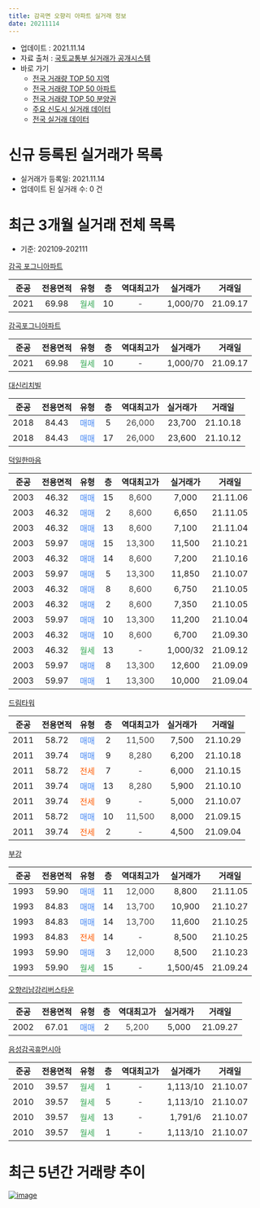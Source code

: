 ```yaml
---
title: 감곡면 오향리 아파트 실거래 정보
date: 20211114
---
```


* 업데이트 : 2021.11.14
* 자료 출처 : [국토교통부 실거래가 공개시스템](http://rt.molit.go.kr)
* 바로 가기
    * [전국 거래량 TOP 50 지역](https://apt-info.github.io/apt-trade-info/tr)
    * [전국 거래량 TOP 50 아파트](https://apt-info.github.io/apt-trade-info/ta)
    * [전국 거래량 TOP 50 분양권](https://apt-info.github.io/apt-trade-info/tb)
    * [주요 신도시 실거래 데이터](https://apt-info.github.io/apt-trade-info/newtown)
    * [전국 실거래 데이터](https://apt-info.github.io/apt-trade-info/all)



<script async src="https://pagead2.googlesyndication.com/pagead/js/adsbygoogle.js"></script>
<!-- 기본광고 -->
<ins class="adsbygoogle"
     style="display:block"
     data-ad-client="ca-pub-1142216861245946"
     data-ad-slot="4805727019"
     data-ad-format="auto"
     data-full-width-responsive="true"></ins>
<script>
     (adsbygoogle = window.adsbygoogle || []).push({});
</script>


# 신규 등록된 실거래가 목록

* 실거래가 등록일: 2021.11.14
* 업데이트 된 실거래 수: 0 건




<script async src="https://pagead2.googlesyndication.com/pagead/js/adsbygoogle.js"></script>
<!-- 기본광고 -->
<ins class="adsbygoogle"
     style="display:block"
     data-ad-client="ca-pub-1142216861245946"
     data-ad-slot="4805727019"
     data-ad-format="auto"
     data-full-width-responsive="true"></ins>
<script>
     (adsbygoogle = window.adsbygoogle || []).push({});
</script>


# 최근 3개월 실거래 전체 목록
* 기준: 202109-202111


[감곡 포그니아파트](https://search.naver.com/search.naver?query=%EA%B0%90%EA%B3%A1+%ED%8F%AC%EA%B7%B8%EB%8B%88%EC%95%84%ED%8C%8C%ED%8A%B8)

|준공|전용면적|유형|층|역대최고가|실거래가|거래일|
|:---:|:---:|:---:|:---:|:---:|:---:|:---:|
|2021|69.98|<span style="color:#34A853">월세</span>|10|<span style="color:#444444">-</span>|1,000/70|21.09.17|

[감곡포그니아파트](https://search.naver.com/search.naver?query=%EA%B0%90%EA%B3%A1%ED%8F%AC%EA%B7%B8%EB%8B%88%EC%95%84%ED%8C%8C%ED%8A%B8)

|준공|전용면적|유형|층|역대최고가|실거래가|거래일|
|:---:|:---:|:---:|:---:|:---:|:---:|:---:|
|2021|69.98|<span style="color:#34A853">월세</span>|10|<span style="color:#444444">-</span>|1,000/70|21.09.17|

[대신리치빌](https://search.naver.com/search.naver?query=%EB%8C%80%EC%8B%A0%EB%A6%AC%EC%B9%98%EB%B9%8C)

|준공|전용면적|유형|층|역대최고가|실거래가|거래일|
|:---:|:---:|:---:|:---:|:---:|:---:|:---:|
|2018|84.43|<span style="color:#4285F3">매매</span>|5|<span style="color:#444444">26,000</span>|23,700|21.10.18|
|2018|84.43|<span style="color:#4285F3">매매</span>|17|<span style="color:#444444">26,000</span>|23,600|21.10.12|

[덕일한마음](https://search.naver.com/search.naver?query=%EB%8D%95%EC%9D%BC%ED%95%9C%EB%A7%88%EC%9D%8C)

|준공|전용면적|유형|층|역대최고가|실거래가|거래일|
|:---:|:---:|:---:|:---:|:---:|:---:|:---:|
|2003|46.32|<span style="color:#4285F3">매매</span>|15|<span style="color:#444444">8,600</span>|7,000|21.11.06|
|2003|46.32|<span style="color:#4285F3">매매</span>|2|<span style="color:#444444">8,600</span>|6,650|21.11.05|
|2003|46.32|<span style="color:#4285F3">매매</span>|13|<span style="color:#444444">8,600</span>|7,100|21.11.04|
|2003|59.97|<span style="color:#4285F3">매매</span>|15|<span style="color:#444444">13,300</span>|11,500|21.10.21|
|2003|46.32|<span style="color:#4285F3">매매</span>|14|<span style="color:#444444">8,600</span>|7,200|21.10.16|
|2003|59.97|<span style="color:#4285F3">매매</span>|5|<span style="color:#444444">13,300</span>|11,850|21.10.07|
|2003|46.32|<span style="color:#4285F3">매매</span>|8|<span style="color:#444444">8,600</span>|6,750|21.10.05|
|2003|46.32|<span style="color:#4285F3">매매</span>|2|<span style="color:#444444">8,600</span>|7,350|21.10.05|
|2003|59.97|<span style="color:#4285F3">매매</span>|10|<span style="color:#444444">13,300</span>|11,200|21.10.04|
|2003|46.32|<span style="color:#4285F3">매매</span>|10|<span style="color:#444444">8,600</span>|6,700|21.09.30|
|2003|46.32|<span style="color:#34A853">월세</span>|13|<span style="color:#444444">-</span>|1,000/32|21.09.12|
|2003|59.97|<span style="color:#4285F3">매매</span>|8|<span style="color:#444444">13,300</span>|12,600|21.09.09|
|2003|59.97|<span style="color:#4285F3">매매</span>|1|<span style="color:#444444">13,300</span>|10,000|21.09.04|

[드림타워](https://search.naver.com/search.naver?query=%EB%93%9C%EB%A6%BC%ED%83%80%EC%9B%8C)

|준공|전용면적|유형|층|역대최고가|실거래가|거래일|
|:---:|:---:|:---:|:---:|:---:|:---:|:---:|
|2011|58.72|<span style="color:#4285F3">매매</span>|2|<span style="color:#444444">11,500</span>|7,500|21.10.29|
|2011|39.74|<span style="color:#4285F3">매매</span>|9|<span style="color:#444444">8,280</span>|6,200|21.10.18|
|2011|58.72|<span style="color:#FF5A00">전세</span>|7|<span style="color:#444444">-</span>|6,000|21.10.15|
|2011|39.74|<span style="color:#4285F3">매매</span>|13|<span style="color:#444444">8,280</span>|5,900|21.10.10|
|2011|39.74|<span style="color:#FF5A00">전세</span>|9|<span style="color:#444444">-</span>|5,000|21.10.07|
|2011|58.72|<span style="color:#4285F3">매매</span>|10|<span style="color:#444444">11,500</span>|8,000|21.09.15|
|2011|39.74|<span style="color:#FF5A00">전세</span>|2|<span style="color:#444444">-</span>|4,500|21.09.04|

[부강](https://search.naver.com/search.naver?query=%EB%B6%80%EA%B0%95)

|준공|전용면적|유형|층|역대최고가|실거래가|거래일|
|:---:|:---:|:---:|:---:|:---:|:---:|:---:|
|1993|59.90|<span style="color:#4285F3">매매</span>|11|<span style="color:#444444">12,000</span>|8,800|21.11.05|
|1993|84.83|<span style="color:#4285F3">매매</span>|14|<span style="color:#444444">13,700</span>|10,900|21.10.27|
|1993|84.83|<span style="color:#4285F3">매매</span>|14|<span style="color:#444444">13,700</span>|11,600|21.10.25|
|1993|84.83|<span style="color:#FF5A00">전세</span>|14|<span style="color:#444444">-</span>|8,500|21.10.25|
|1993|59.90|<span style="color:#4285F3">매매</span>|3|<span style="color:#444444">12,000</span>|8,500|21.10.23|
|1993|59.90|<span style="color:#34A853">월세</span>|15|<span style="color:#444444">-</span>|1,500/45|21.09.24|

[오향리남강리버스타운](https://search.naver.com/search.naver?query=%EC%98%A4%ED%96%A5%EB%A6%AC%EB%82%A8%EA%B0%95%EB%A6%AC%EB%B2%84%EC%8A%A4%ED%83%80%EC%9A%B4)

|준공|전용면적|유형|층|역대최고가|실거래가|거래일|
|:---:|:---:|:---:|:---:|:---:|:---:|:---:|
|2002|67.01|<span style="color:#4285F3">매매</span>|2|<span style="color:#444444">5,200</span>|5,000|21.09.27|

[음성감곡휴먼시아](https://search.naver.com/search.naver?query=%EC%9D%8C%EC%84%B1%EA%B0%90%EA%B3%A1%ED%9C%B4%EB%A8%BC%EC%8B%9C%EC%95%84)

|준공|전용면적|유형|층|역대최고가|실거래가|거래일|
|:---:|:---:|:---:|:---:|:---:|:---:|:---:|
|2010|39.57|<span style="color:#34A853">월세</span>|1|<span style="color:#444444">-</span>|1,113/10|21.10.07|
|2010|39.57|<span style="color:#34A853">월세</span>|5|<span style="color:#444444">-</span>|1,113/10|21.10.07|
|2010|39.57|<span style="color:#34A853">월세</span>|13|<span style="color:#444444">-</span>|1,791/6|21.10.07|
|2010|39.57|<span style="color:#34A853">월세</span>|1|<span style="color:#444444">-</span>|1,113/10|21.10.07|



<script async src="https://pagead2.googlesyndication.com/pagead/js/adsbygoogle.js"></script>
<!-- 기본광고 -->
<ins class="adsbygoogle"
     style="display:block"
     data-ad-client="ca-pub-1142216861245946"
     data-ad-slot="4805727019"
     data-ad-format="auto"
     data-full-width-responsive="true"></ins>
<script>
     (adsbygoogle = window.adsbygoogle || []).push({});
</script>


# 최근 5년간 거래량 추이


<div style="width:100%;">
    <canvas id="deal_progress" height="200"></canvas>
</div>

<script>
new Chart(document.getElementById("deal_progress"), {
    type: 'line',
    data: {
        labels: ['16.01','16.02','16.03','16.04','16.05','16.06','16.07','16.08','16.09','16.10','16.11','16.12','17.01','17.02','17.03','17.04','17.05','17.06','17.07','17.08','17.09','17.10','17.11','17.12','18.01','18.02','18.03','18.04','18.05','18.06','18.07','18.08','18.09','18.10','18.11','18.12','19.01','19.02','19.03','19.04','19.05','19.06','19.07','19.08','19.09','19.10','19.11','19.12','20.01','20.02','20.03','20.04','20.05','20.06','20.07','20.08','20.09','20.10','20.11','20.12','21.01','21.02','21.03','21.04','21.05','21.06','21.07','21.08','21.09','21.10','21.11'],
        datasets: [{
            label: '매매/분양권',
            data: [6,6,6,14,10,5,7,7,1,10,5,8,4,11,13,7,7,11,10,3,9,10,6,8,5,4,6,7,9,31,9,8,7,13,3,8,6,2,8,6,4,4,6,4,4,4,3,7,5,9,6,8,9,5,7,8,5,9,8,4,4,11,14,6,7,13,6,6,5,14,4],
            borderColor: "rgba(66, 133, 243, 1)",
            backgroundColor: "rgba(66, 133, 243, 0.05)",
            borderWidth: 1,
            pointRadius: 0,
            fill: false,
            lineTension: 0
        },{
            label: '전/월세',
            data: [3,10,13,8,9,9,10,10,6,10,4,10,4,10,9,6,7,7,4,4,7,4,9,3,4,6,8,10,4,6,6,13,6,10,4,15,8,11,5,2,7,6,2,6,9,5,5,8,8,8,4,8,3,4,7,3,3,5,3,4,6,4,2,7,2,4,4,4,5,7,0],
            borderColor: "rgba(255, 90, 0, 1)",
            backgroundColor: "rgba(255, 90, 0, 0.05)",
            borderWidth: 1,
            pointRadius: 0,
            fill: false,
            lineTension: 0
        },{
            label: '합계',
            data: [9,16,19,22,19,14,17,17,7,20,9,18,8,21,22,13,14,18,14,7,16,14,15,11,9,10,14,17,13,37,15,21,13,23,7,23,14,13,13,8,11,10,8,10,13,9,8,15,13,17,10,16,12,9,14,11,8,14,11,8,10,15,16,13,9,17,10,10,10,21,4],
            borderColor: "rgba(0, 0, 0, 1)",
            backgroundColor: "rgba(0, 0, 0, 0.03)",
            borderWidth: 0.1,
            pointRadius: 0,
            fill: true,
            lineTension: 0
        }
        ]
    },
    options: {
        responsive: true,
        title: {
            display: false
        },
        tooltips: {
            mode: 'index',
            intersect: false
        },
        hover: {
            mode: 'nearest',
            intersect: true
        },
        scales: {
            xAxes: [{
                display: true,
                scaleLabel: {
                    display: true,
                    labelString: '년/월'
                }
            }],
            yAxes: [{
                display: true,
                ticks: {
                    suggestedMin: 0,
                },
                scaleLabel: {
                    display: true,
                    labelString: '실거래 수'
                }
            }]
        }
    }
});

</script>


[![image](https://apt-info.github.io/images/2020-01-03-apt-trade-info/1024x500.png)](https://play.google.com/store/apps/details?id=com.aptinfo.apttradeinfo)

